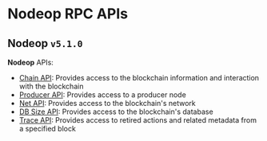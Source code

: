 # Nodeop RPC APIs

## Nodeop `v5.1.0`

**Nodeop** APIs:

- [Chain API](/docs/api-reference/chain-api): Provides access to the blockchain information and interaction with the blockchain
- [Producer API](/docs/api-reference/producer-api/): Provides access to a producer node
- [Net API](/docs/api-reference/net-api/): Provides access to the blockchain's network
- [DB Size API](/docs/api-reference/db-size-api/): Provides access to the blockchain's database
- [Trace API](/docs/api-reference/trace-api): Provides access to retired actions and related metadata from a specified block
